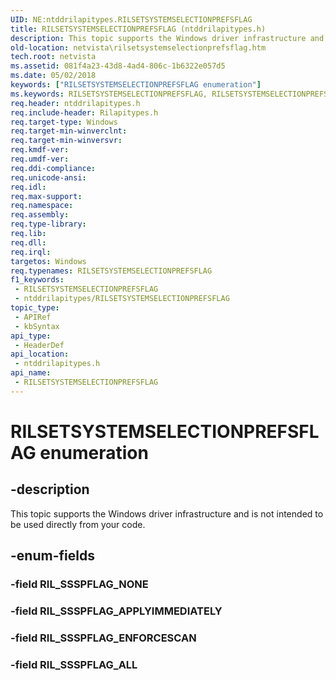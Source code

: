 ```yaml
---
UID: NE:ntddrilapitypes.RILSETSYSTEMSELECTIONPREFSFLAG
title: RILSETSYSTEMSELECTIONPREFSFLAG (ntddrilapitypes.h)
description: This topic supports the Windows driver infrastructure and is not intended to be used directly from your code.
old-location: netvista\rilsetsystemselectionprefsflag.htm
tech.root: netvista
ms.assetid: 081f4a23-43d8-4ad4-806c-1b6322e057d5
ms.date: 05/02/2018
keywords: ["RILSETSYSTEMSELECTIONPREFSFLAG enumeration"]
ms.keywords: RILSETSYSTEMSELECTIONPREFSFLAG, RILSETSYSTEMSELECTIONPREFSFLAG enumeration [Network Drivers Starting with Windows Vista], RIL_SSSPFLAG_ALL, RIL_SSSPFLAG_APPLYIMMEDIATELY, RIL_SSSPFLAG_ENFORCESCAN, netvista.rilsetsystemselectionprefsflag, ntddrilapitypes/RILSETSYSTEMSELECTIONPREFSFLAG, ntddrilapitypes/RIL_SSSPFLAG_ALL, ntddrilapitypes/RIL_SSSPFLAG_APPLYIMMEDIATELY, ntddrilapitypes/RIL_SSSPFLAG_ENFORCESCAN
req.header: ntddrilapitypes.h
req.include-header: Rilapitypes.h
req.target-type: Windows
req.target-min-winverclnt: 
req.target-min-winversvr: 
req.kmdf-ver: 
req.umdf-ver: 
req.ddi-compliance: 
req.unicode-ansi: 
req.idl: 
req.max-support: 
req.namespace: 
req.assembly: 
req.type-library: 
req.lib: 
req.dll: 
req.irql: 
targetos: Windows
req.typenames: RILSETSYSTEMSELECTIONPREFSFLAG
f1_keywords:
 - RILSETSYSTEMSELECTIONPREFSFLAG
 - ntddrilapitypes/RILSETSYSTEMSELECTIONPREFSFLAG
topic_type:
 - APIRef
 - kbSyntax
api_type:
 - HeaderDef
api_location:
 - ntddrilapitypes.h
api_name:
 - RILSETSYSTEMSELECTIONPREFSFLAG
---
```


# RILSETSYSTEMSELECTIONPREFSFLAG enumeration


## -description

This topic supports the Windows driver infrastructure and is not intended to be used directly from your code.

## -enum-fields

### -field RIL_SSSPFLAG_NONE

### -field RIL_SSSPFLAG_APPLYIMMEDIATELY

### -field RIL_SSSPFLAG_ENFORCESCAN

### -field RIL_SSSPFLAG_ALL

